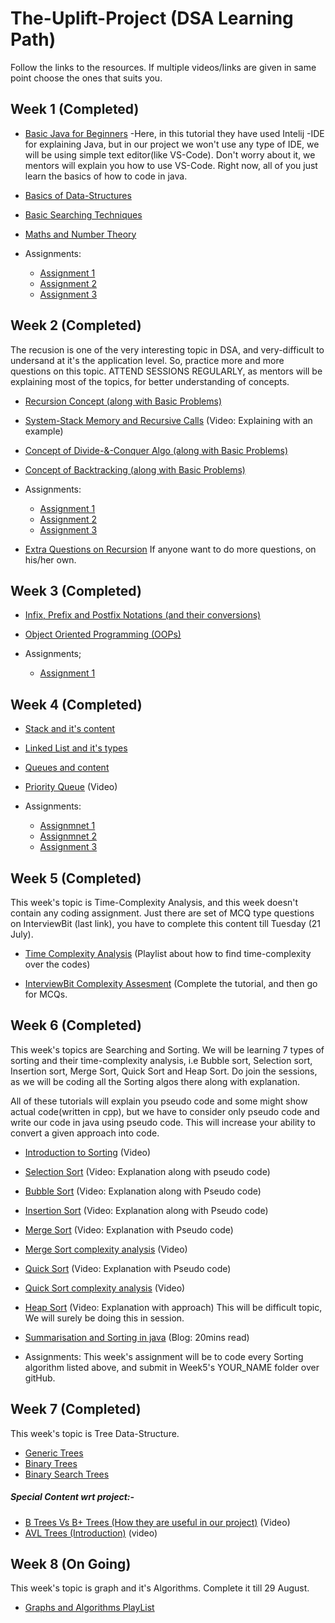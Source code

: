 # The-Uplift-Project (DSA Learning Path)
Follow the links to the resources. If multiple videos/links are given in same point choose the ones that suits you.


## Week 1 (Completed)
  * [Basic Java for Beginners](https://www.youtube.com/watch?v=eIrMbAQSU34&feature=youtu.be)
     -Here, in this tutorial they have used Intelij -IDE for explaining Java, but in our project we won't use any type of IDE, we will be using simple text editor(like VS-Code). Don't worry about it, we mentors will explain you how to use VS-Code. Right now, all of you just learn the basics of how to code in java.   
 
  * [Basics of Data-Structures](https://github.com/Shubham230198/The-Uplift-Project-DSA/blob/master/Week%201/Basics_of_Data-Structures.md)
 
  * [Basic Searching Techniques](https://github.com/Shubham230198/The-Uplift-Project-DSA/blob/master/Week%201/Basic_Searching_Techniques.md)
  
  * [Maths and Number Theory](https://github.com/Shubham230198/The-Uplift-Project-DSA/blob/master/Week%201/Maths_and_Number_Theory.md)
  
  * Assignments:
    * [Assignment 1](https://www.hackerrank.com/week1-assignment1) 
    * [Assignment 2](https://www.hackerrank.com/week1-assignment2)
    * [Assignment 3](https://www.hackerrank.com/week1-assignment3)


## Week 2 (Completed)
   The recusion is one of the very interesting topic in DSA, and very-difficult to undersand at it's the application level. So, practice more and more questions on this topic. ATTEND SESSIONS REGULARLY, as mentors will be explaining most of the topics, for better understanding of concepts.
  
  * [Recursion Concept (along with Basic Problems)](https://github.com/Shubham230198/The-Uplift-Project-DSA/blob/master/Week%202/Recursion_Basics.md)
  
  * [System-Stack Memory and Recursive Calls](https://www.youtube.com/watch?v=dxyYP3BSdcQ) (Video: Explaining with an example)
  
  * [Concept of Divide-&-Conquer Algo (along with Basic Problems)](https://github.com/Shubham230198/The-Uplift-Project-DSA/blob/master/Week%202/Divide-and-Conquer.md)
  
  * [Concept of Backtracking (along with Basic Problems)](https://github.com/Shubham230198/The-Uplift-Project-DSA/blob/master/Week%202/BackTracking.md)
  
  * Assignments:
    * [Assignment 1](https://www.hackerrank.com/week2-assignment1)
    * [Assignment 2](https://www.hackerrank.com/week2-assignment2)
    * [Assignment 3](https://www.hackerrank.com/week2-assignment-3)
    
  * [Extra Questions on Recursion](https://web.stanford.edu/class/cs9/lectures/06/Recursion%20Problems.pdf) If anyone want to do more questions, on his/her own.
  
## Week 3 (Completed)
  
  * [Infix, Prefix and Postfix Notations (and their conversions)](https://github.com/Shubham230198/The-Uplift-Project-DSA/blob/master/Week%203/Infix-Prefix-Postfix%20Notations.md)
  * [Object Oriented Programming (OOPs)](https://github.com/Shubham230198/The-Uplift-Project-DSA/blob/master/Week%203/OOPs.md)
  
  * Assignments;
    * [Assignment 1](https://www.hackerrank.com/week3-assignment1)

## Week 4 (Completed)
  
  * [Stack and it's content](https://github.com/Shubham230198/The-Uplift-Project-DSA/blob/master/Week%204/Stack.md)
  
  * [Linked List and it's types](https://github.com/Shubham230198/The-Uplift-Project-DSA/blob/master/Week%204/LinkedList.md)
  
  * [Queues and content](https://github.com/Shubham230198/The-Uplift-Project-DSA/blob/master/Week%204/Queue.md)
  
  * [Priority Queue](https://www.youtube.com/watch?v=FdObb76AmzM&list=WL&index=59) (Video)
  
  * Assignments:
    - [Assignmnet 1](https://www.hackerrank.com/week4-assignment-1)
    - [Assignmnet 2](https://www.hackerrank.com/week4-assignment-2)
    - [Assignment 3](https://www.hackerrank.com/week4-assignment-3)

## Week 5 (Completed)
  This week's topic is Time-Complexity Analysis, and this week doesn't contain any coding assignment. Just there are set of MCQ type questions on InterviewBit (last link), you have to complete this content till Tuesday (21 July).
  
  * [Time Complexity Analysis](https://www.youtube.com/playlist?list=PL72OBdV5phFn5DpigSScsBOBRYhdCxB6p) (Playlist about how to find time-complexity over the codes)

  * [InterviewBit Complexity Assesment](https://www.interviewbit.com/courses/programming/topics/time-complexity/) (Complete the tutorial, and then go for MCQs.
  
  

## Week 6 (Completed)  
  This week's topics are Searching and Sorting. We will be learning 7 types of sorting and their time-complexity analysis, i.e Bubble sort, Selection sort, Insertion sort, Merge Sort, Quick Sort and Heap Sort. Do join the sessions, as we will be coding all the Sorting algos there along with explanation.


  All of these tutorials will explain you pseudo code and some might show actual code(written in cpp), but we have to consider only pseudo code and write our code in java using pseudo code. This will increase your ability to convert a given approach into code.
  
  * [Introduction to Sorting](https://www.youtube.com/watch?v=pkkFqlG0Hds&list=PL2_aWCzGMAwKedT2KfDMB9YA5DgASZb3U&index=2&t=0s) (Video)
  
  * [Selection Sort](https://www.youtube.com/watch?v=GUDLRan2DWM&list=PL2_aWCzGMAwKedT2KfDMB9YA5DgASZb3U&index=3&t=0s) (Video: Explanation along with pseudo code) 
  
  * [Bubble Sort](https://www.youtube.com/watch?v=Jdtq5uKz-w4&list=PL2_aWCzGMAwKedT2KfDMB9YA5DgASZb3U&index=4&t=0s) (Video: Explanation along with Pseudo code)
 
  * [Insertion Sort](https://www.youtube.com/watch?v=i-SKeOcBwko&list=PL2_aWCzGMAwKedT2KfDMB9YA5DgASZb3U&index=5&t=0s) (Video: Explanation along with Pseudo code)
  
  * [Merge Sort](https://www.youtube.com/watch?v=TzeBrDU-JaY&list=PL2_aWCzGMAwKedT2KfDMB9YA5DgASZb3U&index=6&t=971s) (Video: Explanation with Pseudo code)
  
  * [Merge Sort complexity analysis](https://www.youtube.com/watch?v=0nlPxaC2lTw&list=PL2_aWCzGMAwKedT2KfDMB9YA5DgASZb3U&index=7&t=0s) (Video)
  
  * [Quick Sort](https://www.youtube.com/watch?v=COk73cpQbFQ&list=PL2_aWCzGMAwKedT2KfDMB9YA5DgASZb3U&index=8&t=0s) (Video: Explanation with Pseudo code)

  * [Quick Sort complexity analysis](https://www.youtube.com/watch?v=3Bbm3Prd5Fo&list=PL2_aWCzGMAwKedT2KfDMB9YA5DgASZb3U&index=9&t=0s) (Video)
  
  * [Heap Sort](https://www.youtube.com/watch?v=HqPJF2L5h9U&t=266s) (Video: Explanation with approach) This will be difficult topic, We will surely be doing this in session.
  
  * [Summarisation and Sorting in java](https://stackabuse.com/sorting-algorithms-in-java/) (Blog: 20mins read)
  
  * Assignments: This week's assignment will be to code every Sorting algorithm listed above, and submit in Week5's YOUR_NAME folder over gitHub.
  
## Week 7 (Completed)
This week's topic is Tree Data-Structure.

  * [Generic Trees](https://github.com/Shubham230198/The-Uplift-Project-DSA/blob/master/Week7/Generic%20Trees.md)
  * [Binary Trees](https://github.com/Shubham230198/The-Uplift-Project-DSA/blob/master/Week7/Binary%20Trees.md)
  * [Binary Search Trees](https://github.com/Shubham230198/The-Uplift-Project-DSA/blob/master/Week7/Binary%20Search%20Trees.md)
  
  ##### Special Content wrt project:-
  - [B Trees Vs B+ Trees (How they are useful in our project)](https://www.youtube.com/watch?v=aZjYr87r1b8) (Video)
  - [AVL Trees (Introduction)](https://www.youtube.com/watch?v=jDM6_TnYIqE&list=PLDN4rrl48XKpZkf03iYFl-O29szjTrs_O&index=77&t=0s) (video)
   
  
  
  
## Week 8 (On Going)
This week's topic is graph and it's Algorithms. Complete it till 29 August.

  * [Graphs and Algorithms PlayList](https://www.youtube.com/playlist?list=PL-Jc9J83PIiHfqDcLZMcO9SsUDY4S3a-v)



